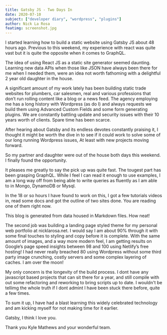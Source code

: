 ```yaml
---
title: Gatsby JS - Two Days In
date: 2020-07-10
subject: ["developer diary", "wordpress", "plugins"]
author: Nick La Rosa
featimg: screenshot.jpg
---
```


I started learning how to build a static website using Gatsby JS about 48 hours ago. Previous to this weekend, my experience with react was quite vast but it is quite the opposite when it comes to GraphQL.

The idea of using React JS as a static site generator seemed daunting. Learning new data APIs when those like JSON have always been there for me when I needed them, were an idea not worth fathoming with a delightful 2 year old daughter in the house.

A significant amount of my work lately has been building static trade websites for plumbers, car salesmen, real and various professions that don’t run rolling content like a blog or a news feed. The agency employing me has a long history with Wordpress (as do I) and always requests we build them using Advanced Custom Fields and some form generating plugins. We are constantly battling update and security issues with their 10 years worth of clients.
Spare time has been scarce.

After hearing about Gatsby and its endless devotes constantly praising it, I thought it might be worth the dive in to see if it could work to solve some of our long running Wordpress issues, At least with new projects moving forward.

So my partner and daughter were out of the house both days this weekend. I finally found the opportunity.

It pleases me greatly to say the pick up was quite fast. The tougest part has been grasping GraphQL. While I feel I can read it enough to use examples, I am a long way off from being able to write queries as fluently as I am able to in Mongo, DynamoDB or Mysql.

In the 18 or so hours I have found to work on this, I got a few tutorials videos in, read some docs and got the outline of two sites done. You are reading one of them right now.

This blog is generated from data housed in Markdown files. How neat!

The second job was building a landing page styled theme for my personal web portfolio at nicklarosa.net. I would say I am about 90% through it with some final touches to styling and copy before it is complete. With the same amount of images, and a way more modern feel, I am getting results on Google’s page speed insights between 98 and 100 using Netlify’s free hosting! I had never really breached 80 using Wordpress without some third party image crunching, costly servers and some complex layering of caches. I am over the moon!

My only concern is the longevity of the build process. I dont have any javascript based projects that can sit there for a year, and still compile with out some refactoring and reworking to bring scripts up to date. I wouldn't be tellimg the whole truth if I dont admint I have been stuck there before, quite a few times.

To sum it up, I have had a blast learning this widely celebrated technology and am kicking myself for not making time for it earlier.

Gatsby, I think I love you.

Thank you Kyle Mathews and your wonderful team.
